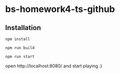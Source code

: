 # bs-homework4-ts-github

## Installation

`npm install`

`npm run build`

`npm run start`

open http://localhost:8080/ and start playing :)
